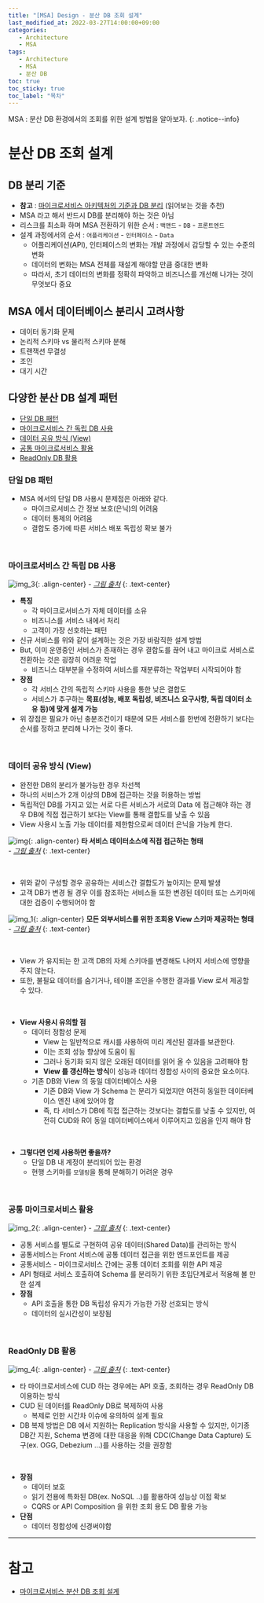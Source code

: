 ```yaml
---
title: "[MSA] Design - 분산 DB 조회 설계"
last_modified_at: 2022-03-27T14:00:00+09:00
categories:
   - Architecture
   - MSA
tags:
   - Architecture
   - MSA
   - 분산 DB
toc: true
toc_sticky: true
toc_label: "목차"
---
```


MSA : 분산 DB 환경에서의 조회를 위한 설계 방법을 알아보자. 
{: .notice--info}

# 분산 DB 조회 설계

## DB 분리 기준

- **참고** : [마이크로서비스 아키텍처의 기준과 DB 분리](https://waspro.tistory.com/718) (읽어보는 것을 추천)
- MSA 라고 해서 반드시 DB를 분리해야 하는 것은 아님
- 리스크를 최소화 하며 MSA 전환하기 위한 순서 : `백앤드` - `DB` - `프론트엔드`
- 설계 과정에서의 순서 : `어플리케이션` - `인터페이스` - `Data`
  - 어플리케이션(API), 인터페이스의 변화는 개발 과정에서 감당할 수 있는 수준의 변화
  - 데이터의 변화는 MSA 전체를 재설계 해야할 만큼 중대한 변화
  - 따라서, 초기 데이터의 변화를 정확히 파악하고 비즈니스를 개선해 나가는 것이 무엇보다 중요

## MSA 에서 데이터베이스 분리시 고려사항
- 데이터 동기화 문제
- 논리적 스키마 vs 물리적 스키마 분해
- 트랜잭션 무결성
- 조인
- 대기 시간

## 다양한 분산 DB 설계 패턴

- [단일 DB 패턴](#단일-db-패턴)
- [마이크로서비스 간 독립 DB 사용](#마이크로서비스-간-독립-db-사용)
- [데이터 공유 방식 (View)](#데이터-공유-방식-view)
- [공통 마이크로서비스 활용](#공통-마이크로서비스-활용)
- [ReadOnly DB 활용](#readonly-db-활용)

### 단일 DB 패턴

- MSA 에서의 단일 DB 사용시 문제점은 아래와 같다.
  - 마이크로서비스 간 정보 보호(은닉)의 어려움
  - 데이터 통제의 어려움
  - 결합도 증가에 따른 서비스 배포 독립성 확보 불가

<br>

### 마이크로서비스 간 독립 DB 사용

![img_3](https://user-images.githubusercontent.com/53864640/160266038-37d96b07-3c66-42b9-be12-e8e5f825920d.png){: .align-center}
_- [그림 출처](https://waspro.tistory.com/724)_
{: .text-center}

- **특징**
  - 각 마이크로서비스가 자체 데이터를 소유
  - 비즈니스를 서비스 내에서 처리
  - 고객이 가장 선호하는 패턴
- 신규 서비스를 위와 같이 설계하는 것은 가장 바람직한 설계 방법
- But, 이미 운영중인 서비스가 존재하는 경우 결합도를 끊어 내고 마이크로 서비스로 전환하는 것은 굉장히 어려운 작업
  - 비즈니스 대부분을 수정하여 서비스를 재분류하는 작업부터 시작되어야 함
- **장점**
  - 각 서비스 간의 독립적 스키마 사용을 통한 낮은 결합도
  - 서비스가 추구하는 **목표(성능, 배포 독립성, 비즈니스 요구사항, 독립 데이터 소유 등)에 맞게 설계 가능**
- 위 장점은 필요가 아닌 충분조건이기 때문에 모든 서비스를 한번에 전환하기 보다는 순서를 정하고 분리해 나가는 것이 좋다.

<br>

### 데이터 공유 방식 (View)

- 완전한 DB의 분리가 불가능한 경우 차선책
- 하나의 서비스가 2개 이상의 DB에 접근하는 것을 허용하는 방법
- 독립적인 DB를 가지고 있는 서로 다른 서비스가 서로의 Data 에 접근해야 하는 경우 DB에 직접 접근하기 보다는 View를 통해 결합도를 낮출 수 있음
- View 사용시 노출 가능 데이터를 제한함으로써 데이터 은닉을 가능케 한다.

![img](https://user-images.githubusercontent.com/53864640/160266034-350a829e-a44d-476c-8d9f-3c9b834acee6.png){: .align-center}
**타 서비스 데이터소스에 직접 접근하는 형태**<br>
_- [그림 출처](https://waspro.tistory.com/724)_
{: .text-center}

<br>
 
- 위와 같이 구성할 경우 공유하는 서비스간 결합도가 높아지는 문제 발생
- 고객 DB가 변경 될 경우 이를 참조하는 서비스들 또한 변경된 데이터 또는 스키마에 대한 검증이 수행되어야 함


![img_1](https://user-images.githubusercontent.com/53864640/160266035-4620159a-7d04-4654-8c56-1326631332c9.png){: .align-center}
**모든 외부서비스를 위한 조회용 View 스키마 제공하는 형태**
<br>_- [그림 출처](https://waspro.tistory.com/724)_
{: .text-center}

<br>

- View 가 유지되는 한 고객 DB의 자체 스키마를 변경해도 나머지 서비스에 영향을 주지 않는다.
- 또한, 불필요 데이터를 숨기거나, 테이블 조인을 수행한 결과를 View 로서 제공할 수 있다.

<br>

- **View 사용시 유의할 점**
  - 데이터 정합성 문제
    - View 는 일반적으로 캐시를 사용하여 미리 계산된 결과를 보관한다.
    - 이는 조회 성능 향상에 도움이 됨
    - 그러나 동기화 되지 않은 오래된 데이터를 읽어 올 수 있음을 고려해야 함
    - **View 를 갱신하는 방식**이 성능과 데이터 정합성 사이의 중요한 요소이다.
  - 기존 DB와 View 의 동일 데이터베이스 사용
    - 기존 DB와 View 가 Schema 는 분리가 되었지만 여전히 동일한 데이터베이스 엔진 내에 있어야 함
    - 즉, 타 서비스가 DB에 직접 접근하는 것보다는 결합도를 낮출 수 있지만, 여전히 CUD와 R이 동일 데이터베이스에서 이루어지고 있음을 인지 해야 함

<br>

- **그렇다면 언제 사용하면 좋을까?**
  - 단일 DB 내 계정이 분리되어 있는 환경
  - 현행 스키마를 `모델링`을 통해 분해하기 어려운 경우

<br>

### 공통 마이크로서비스 활용

![img_2](https://user-images.githubusercontent.com/53864640/160266036-d7bd30a9-f62d-45ee-9ad4-ffbd82dc41fc.png){: .align-center}
_- [그림 출처](https://waspro.tistory.com/724)_
{: .text-center}

- 공통 서비스를 별도로 구현하여 공유 데이터(Shared Data)를 관리하는 방식
- 공통서비스는 Front 서비스에 공통 데이터 접근을 위한 엔드포인트를 제공
- 공통서비스 - 마이크로서비스 간에는 공통 데이터 조회를 위한 API 제공
- API 형태로 서비스 호출하여 Schema 를 분리하기 위한 초입단계로서 적용해 볼 만한 설계
- **장점**
  - API 호출을 통한 DB 독립성 유지가 가능한 가장 선호되는 방식
  - 데이터의 실시간성이 보장됨

<br>

### ReadOnly DB 활용

![img_4](https://user-images.githubusercontent.com/53864640/160266039-dc2089ed-7b0e-447a-841d-49a1b00e3b32.png){: .align-center}
_- [그림 출처](https://waspro.tistory.com/724)_
{: .text-center}

- 타 마이크로서비스에 CUD 하는 경우에는 API 호출, 조회하는 경우 ReadOnly DB 이용하는 방식
- CUD 된 데이터를 ReadOnly DB로 복제하여 사용
  - 복제로 인한 시간차 이슈에 유의하여 설계 필요
- DB 복제 방법은 DB 에서 지원하는 Replication 방식을 사용할 수 있지만, 이기종 DB간 지원, Schema 변경에 대한 대응을 위해 CDC(Change Data Capture) 도구(ex. OGG,
  Debezium ...)를 사용하는 것을 권장함

<br>

- **장점**
  - 데이터 보호
  - 읽기 전용에 특화된 DB(ex. NoSQL ..)를 활용하여 성능상 이점 확보
  - CQRS or API Composition 을 위한 조회 용도 DB 활용 가능
- **단점**
  - 데이터 정합성에 신경써야함

---

# 참고

- [마이크로서비스 분산 DB 조회 설계](https://waspro.tistory.com/724?category=857035)